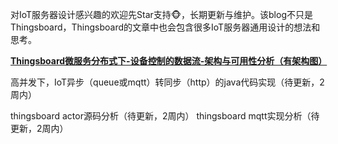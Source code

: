 对IoT服务器设计感兴趣的欢迎先Star支持🐵，长期更新与维护。该blog不只是Thingsboard，Thingsboard的文章中也会包含很多IoT服务器通用设计的想法和思考。



[**Thingsboard微服务分布式下-设备控制的数据流-架构与可用性分析（有架构图）**](https://github.com/codeHui/IoT-Thingsboard-architecture-and-source-code-analysis/wiki/Thingsboard%E5%BE%AE%E6%9C%8D%E5%8A%A1-%E5%88%86%E5%B8%83%E5%BC%8F-%E8%AE%BE%E5%A4%87%E6%8E%A7%E5%88%B6%E7%9A%84%E6%95%B0%E6%8D%AE%E6%B5%81-%E6%9E%B6%E6%9E%84%E4%B8%8E%E5%8F%AF%E7%94%A8%E6%80%A7%E5%88%86%E6%9E%90)  

高并发下，IoT异步（queue或mqtt）转同步（http）的java代码实现（待更新，2周内）

thingsboard actor源码分析（待更新，2周内）
thingsboard mqtt实现分析（待更新，2周内）
